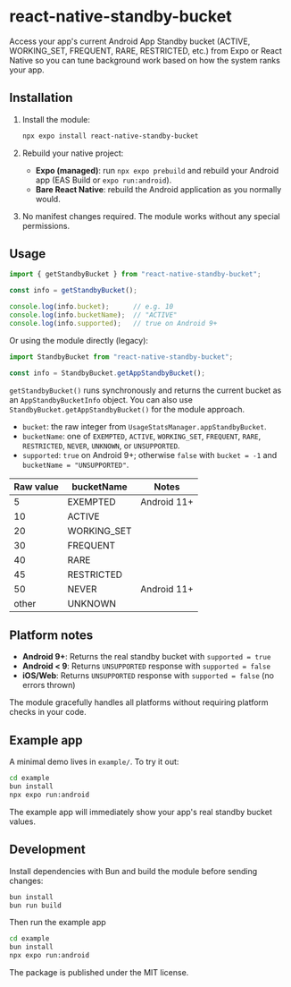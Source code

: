 # react-native-standby-bucket

Access your app's current Android App Standby bucket (ACTIVE, WORKING_SET, FREQUENT, RARE, RESTRICTED, etc.) from Expo or React Native so you can tune background work based on how the system ranks your app.

## Installation

1. Install the module:

   ```sh
   npx expo install react-native-standby-bucket
   ```

2. Rebuild your native project:
   - **Expo (managed)**: run `npx expo prebuild` and rebuild your Android app (EAS Build or `expo run:android`).
   - **Bare React Native**: rebuild the Android application as you normally would.

3. No manifest changes required. The module works without any special permissions.

## Usage

```ts
import { getStandbyBucket } from "react-native-standby-bucket";

const info = getStandbyBucket();

console.log(info.bucket);      // e.g. 10
console.log(info.bucketName);  // "ACTIVE"
console.log(info.supported);   // true on Android 9+
```

Or using the module directly (legacy):
```ts
import StandbyBucket from "react-native-standby-bucket";

const info = StandbyBucket.getAppStandbyBucket();
```

`getStandbyBucket()` runs synchronously and returns the current bucket as an `AppStandbyBucketInfo` object. You can also use `StandbyBucket.getAppStandbyBucket()` for the module approach.

- `bucket`: the raw integer from `UsageStatsManager.appStandbyBucket`.
- `bucketName`: one of `EXEMPTED`, `ACTIVE`, `WORKING_SET`, `FREQUENT`, `RARE`, `RESTRICTED`, `NEVER`, `UNKNOWN`, or `UNSUPPORTED`.
- `supported`: `true` on Android 9+; otherwise `false` with `bucket = -1` and `bucketName = "UNSUPPORTED"`.

| Raw value | bucketName    | Notes |
|-----------|---------------|-------|
| 5         | EXEMPTED      | Android 11+ |
| 10        | ACTIVE        | |
| 20        | WORKING_SET   | |
| 30        | FREQUENT      | |
| 40        | RARE          | |
| 45        | RESTRICTED    | |
| 50        | NEVER         | Android 11+ |
| other     | UNKNOWN       | |


## Platform notes

- **Android 9+**: Returns the real standby bucket with `supported = true`
- **Android < 9**: Returns `UNSUPPORTED` response with `supported = false`
- **iOS/Web**: Returns `UNSUPPORTED` response with `supported = false` (no errors thrown)

The module gracefully handles all platforms without requiring platform checks in your code.

## Example app

A minimal demo lives in `example/`. To try it out:

```sh
cd example
bun install
npx expo run:android
```

The example app will immediately show your app's real standby bucket values.

## Development

Install dependencies with Bun and build the module before sending changes:

```sh
bun install
bun run build
```

Then run the example app
```sh
cd example
bun install
npx expo run:android
```

The package is published under the MIT license.
